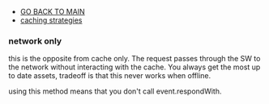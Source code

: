 - [GO BACK TO MAIN](../README.md)
- [caching strategies](CachingStrategies.md)

### network only 
this is the opposite from cache only. The request passes through the SW to the network without interacting with the cache. You always get the most up to date assets, tradeoff is that this never works when offline. 

using this method means that you don't call event.respondWith. 